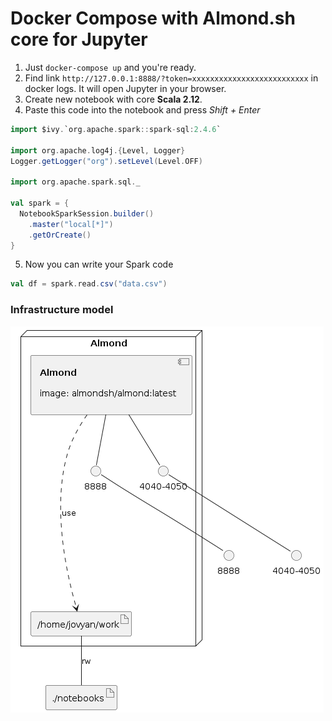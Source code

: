 # Docker Compose with Almond.sh core for Jupyter

1. Just `docker-compose up` and you're ready. 
2. Find link `http://127.0.0.1:8888/?token=xxxxxxxxxxxxxxxxxxxxxxxxxx` in docker logs. It will open Jupyter in your browser.
3. Create new notebook with core **Scala 2.12**.
4. Paste this code into the notebook and press *Shift + Enter*
``` Scala
import $ivy.`org.apache.spark::spark-sql:2.4.6`

import org.apache.log4j.{Level, Logger}
Logger.getLogger("org").setLevel(Level.OFF)

import org.apache.spark.sql._

val spark = {
  NotebookSparkSession.builder()
    .master("local[*]")
    .getOrCreate()
}
```
5. Now you can write your Spark code
``` Scala
val df = spark.read.csv("data.csv")
```


### Infrastructure model

![Infrastructure model](.infragenie/infrastructure_model.png)